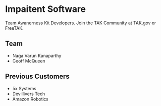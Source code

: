 # Impaitent Software
Team Awanerness Kit Developers. Join the TAK Community at TAK.gov or FreeTAK.
## Team
- Naga Varun Kanaparthy
- Geoff McQueen
## Previous Customers
- 5x Systems
- Devillivers Tech
- Amazon Robotics
